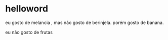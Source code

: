 # helloword

eu gosto de melancia , mas não gosto de berinjela. porém gosto de banana.

eu não gosto de frutas
